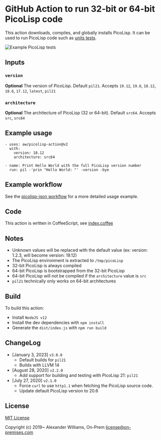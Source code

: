 # GitHub Action to run 32-bit or 64-bit PicoLisp code

This action downloads, compiles, and globally installs PicoLisp.
It can be used to run PicoLisp code such as [units tests](https://github.com/aw/picolisp-unit).

![Example PicoLisp tests](https://user-images.githubusercontent.com/153401/70022112-e4695580-158a-11ea-886d-0db01dbe7a66.png)

## Inputs

### `version`

**Optional** The version of PicoLisp. Default `pil21`. Accepts `19.12`, `19.6`, `18.12`, `18.6`, `17.12`, `latest`, `pil21`

### `architecture`

**Optional** The architecture of PicoLisp (32 or 64-bit). Default `src64`. Accepts `src`, `src64`

## Example usage

```
- uses: aw/picolisp-action@v2
  with:
    version: 18.12
    architecture: src64

- name: Print Hello World with the full PicoLisp version number
  run: pil -'prin "Hello World: "' -version -bye
```

## Example workflow

See the [picolisp-json workflow](https://github.com/aw/picolisp-json/blob/master/.github/workflows/main.yml) for a more detailed usage example.

## Code

This action is written in CoffeeScript, see [index.coffee](index.coffee)

## Notes

* Unknown values will be replaced with the default value (ex: version: 1.2.3, will become version: 19.12)
* The PicoLisp environment is extracted to `/tmp/picoLisp`
* 32-bit PicoLisp is always compiled
* 64-bit PicoLisp is bootstrapped from the 32-bit PicoLisp
* 64-bit PicoLisp will not be compiled if the `architecture` value is `src`
* `pil21` technically only works on 64-bit architectures

## Build

To build this action:

* Install `NodeJS v12`
* Install the dev dependencies with `npm install`
* Generate the `dist/index.js` with `npm run build`

## ChangeLog

* [January 3, 2023] `v3.0.0`
  - Default builds for `pil21`
  - Builds with LLVM 14
* [August 28, 2020] `v2.2.0`
  - Add support for building and testing with PicoLisp 21: `pil21`
* [July 27, 2020] `v2.1.0`
  - Force `curl` to use `http1.1` when fetching the PicoLisp source code.
  - Update default PicoLisp version to 20.6

## License

[MIT License](LICENSE)

Copyright (c) 2019~ Alexander Williams, On-Prem <license@on-premises.com>
